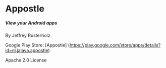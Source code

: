 # Appostle
##### View your Android apps

By Jeffrey Rusterholz

Google Play Store: [Appostle] (https://play.google.com/store/apps/details?id=nl.jalava.appostle)

Apache 2.0 License
